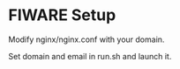 # FIWARE Setup

Modify nginx/nginx.conf with your domain.

Set domain and email in run.sh and launch it.
